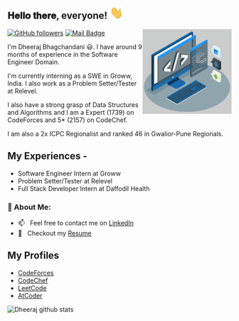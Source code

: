 <h2> 𝐇𝐞𝐥𝐥𝐨 𝐭𝐡𝐞𝐫𝐞, everyone! <img src="https://github.com/Dheeraj-01/Dheeraj-01/blob/main/Hi.gif" width="30px"></h2>
<img align='right' src='https://github.com/Dheeraj-01/Dheeraj-01/blob/main/techstack.gif' width='200"'>

[![GitHub followers](https://img.shields.io/github/followers/Dheeraj-01?label=Follow&style=social)](https://github.com/Dheeraj-01/?tab=followers)
[![Mail Badge](https://img.shields.io/badge/-dheerajbhagchandani55@gmail.com-0078D4?style=flat&logo=Microsoft-Outlook&logoColor=white&link=mailto:dheerajbhagchandani55@gmail.com)](mailto:dheerajbhagchandani55@gmail.com)

I'm  Dheeraj Bhagchandani 😃. I have around 9 months of experience in the Software Engineer Domain. 

I'm currently interning as a SWE in Groww, India. I also work as a Problem Setter/Tester at Relevel. 

I also have a strong grasp of Data Structures and Algorithms and I am a Expert (1739) on CodeForces and 5* (2157) on CodeChef. 

I am also a 2x ICPC Regionalist and ranked 46 in Gwalior-Pune Regionals.

## My Experiences - 
- Software Engineer Intern at Groww
- Problem Setter/Tester at Relevel
- Full Stack Developer Intern at Daffodil Health


### 🧐 About Me:
- 📫 &nbsp; Feel free to contact me on [LinkedIn](https://www.linkedin.com/in/dheerajbhagchandani/)
- 📝 &nbsp; Checkout my [Resume](https://drive.google.com/file/d/1dIKXQlRnztfcFh-yS0-VYlqFYeyAIJuz/view)

## My Profiles
- [CodeForces](https://codeforces.com/profile/spiralJava_)
- [CodeChef](https://www.codechef.com/users/spiraljava)
- [LeetCode](https://leetcode.com/spiraljava/)
- [AtCoder](https://atcoder.jp/users/Spiraljava)

<img alt="Dheeraj github stats" src="https://github-readme-stats.vercel.app/api?username=Dheeraj-01&&show_icons=true&title_color=ffffff&icon_color=bb2acf&text_color=daf7dc&bg_color=151515" >
